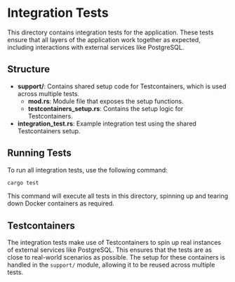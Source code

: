
# Integration Tests

This directory contains integration tests for the application. These tests ensure that all layers of the application work together as expected, including interactions with external services like PostgreSQL.

## Structure

- **support/**: Contains shared setup code for Testcontainers, which is used across multiple tests.
  - **mod.rs**: Module file that exposes the setup functions.
  - **testcontainers_setup.rs**: Contains the setup logic for Testcontainers.
- **integration_test.rs**: Example integration test using the shared Testcontainers setup.

## Running Tests

To run all integration tests, use the following command:

```bash
cargo test
```

This command will execute all tests in this directory, spinning up and tearing down Docker containers as required.

## Testcontainers

The integration tests make use of Testcontainers to spin up real instances of external services like PostgreSQL. This ensures that the tests are as close to real-world scenarios as possible. The setup for these containers is handled in the `support/` module, allowing it to be reused across multiple tests.
